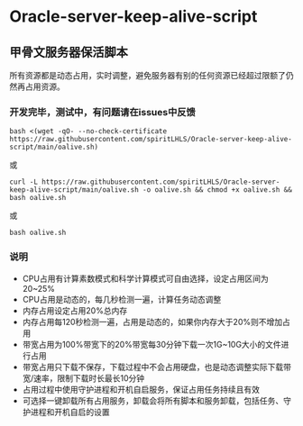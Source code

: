 # Oracle-server-keep-alive-script

## 甲骨文服务器保活脚本

所有资源都是动态占用，实时调整，避免服务器有别的任何资源已经超过限额了仍然再占用资源。

### 开发完毕，测试中，有问题请在issues中反馈

```
bash <(wget -qO- --no-check-certificate https://raw.githubusercontent.com/spiritLHLS/Oracle-server-keep-alive-script/main/oalive.sh)
```

或

```
curl -L https://raw.githubusercontent.com/spiritLHLS/Oracle-server-keep-alive-script/main/oalive.sh -o oalive.sh && chmod +x oalive.sh && bash oalive.sh
```

或

```
bash oalive.sh
```

### 说明

- CPU占用有计算素数模式和科学计算模式可自由选择，设定占用区间为20~25%
- CPU占用是动态的，每几秒检测一遍，计算任务动态调整
- 内存占用设定占用20%总内存
- 内存占用每120秒检测一遍，占用是动态的，如果你内存大于20%则不增加占用
- 带宽占用为100%带宽下的20%带宽每30分钟下载一次1G~10G大小的文件进行占用
- 带宽占用只下载不保存，下载过程中不会占用硬盘，也是动态调整实际下载带宽/速率，限制下载时长最长10分钟
- 占用过程中使用守护进程和开机自启服务，保证占用任务持续且有效
- 可选择一键卸载所有占用服务，卸载会将所有脚本和服务卸载，包括任务、守护进程和开机自启的设置
